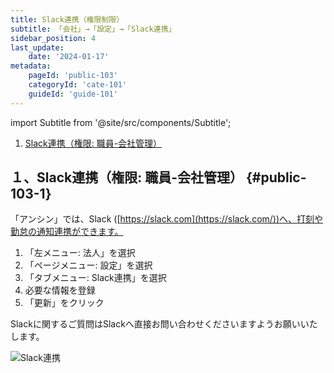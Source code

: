 ```yaml
---
title: Slack連携（権限制限）
subtitle: 「会社」→「設定」→「Slack連携」
sidebar_position: 4
last_update: 
    date: '2024-01-17'
metadata: 
    pageId: 'public-103'
    categoryId: 'cate-101'
    guideId: 'guide-101'
---
```

import Subtitle from '@site/src/components/Subtitle';

<Subtitle text={frontMatter.subtitle} />

1. [Slack連携（権限: 職員-会社管理）](#public-103-1)

## １、Slack連携（権限: 職員-会社管理） {#public-103-1}

「アンシン」では、Slack ([https://slack.com](https://slack.com/))へ、打刻や勤怠の通知連携ができます。

1. 「左メニュー: 法人」を選択
2. 「ページメニュー: 設定」を選択
3. 「タブメニュー: Slack連携」を選択
4. 必要な情報を登録
5. 「更新」をクリック

Slackに関するご質問はSlackへ直接お問い合わせくださいますようお願いいたします。

![Slack連携](/img/guide/public-103-1.png)